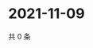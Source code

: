 # 2021-11-09

共 0 条

<!-- BEGIN WEIBO -->
<!-- 最后更新时间 Tue Nov 09 2021 04:14:49 GMT+0800 (China Standard Time) -->

<!-- END WEIBO -->
